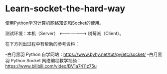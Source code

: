 # Learn-socket-the-hard-way
使用Python学习计算机网络知识和Socket的使用。

测试环境：本机（Server） <--------> 树莓派（Client）。

在下方列出过程中有帮助的参考资料：

-白月黑羽 Python 自学网站：https://www.byhy.net/tut/py/etc/socket/
-白月黑羽 Python Socket 网络编程教学视频：https://www.bilibili.com/video/BV1a7411z75u

